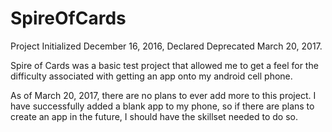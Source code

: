 #  SpireOfCards
Project Initialized December 16, 2016, Declared Deprecated March 20, 2017.

Spire of Cards was a basic test project that allowed me to get a feel for the difficulty associated with getting an app onto my android cell phone.

As of March 20, 2017, there are no plans to ever add more to this project.  I have successfully added a blank app to my phone, so if there are plans to create an app in the future, I should have the skillset needed to do so.
